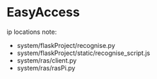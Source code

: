 # EasyAccess

ip locations note:
+ system/flaskProject/recognise.py
+ system/flaskProject/static/recognise_script.js
+ system/ras/client.py
+ system/ras/rasPi.py
